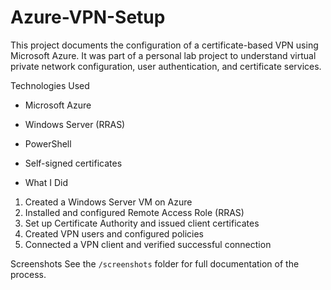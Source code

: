 # Azure-VPN-Setup
This project documents the configuration of a certificate-based VPN using Microsoft Azure. It was part of a personal lab project to understand virtual private network configuration, user authentication, and certificate services.

Technologies Used
- Microsoft Azure
- Windows Server (RRAS)
- PowerShell
- Self-signed certificates

- What I Did
1. Created a Windows Server VM on Azure
2. Installed and configured Remote Access Role (RRAS)
3. Set up Certificate Authority and issued client certificates
4. Created VPN users and configured policies
5. Connected a VPN client and verified successful connection

Screenshots
See the `/screenshots` folder for full documentation of the process.
